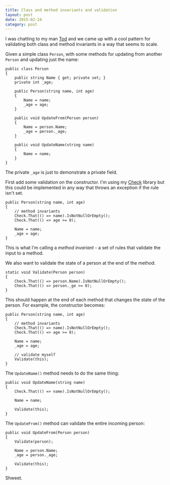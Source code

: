 ```yaml
---
title: Class and method invariants and validation
layout: post
date: 2015-02-24
category: post
---
```


I was chatting to my man [Tod](https://twitter.com/todthomson) and we came up with a cool pattern for validating both class and method invariants in a way that seems to scale.

Given a simple class `Person`, with some methods for updating from another `Person` and updating just the name:

	public class Person
	{
		public string Name { get; private set; }
		private int _age;

		public Person(string name, int age)
		{
			Name = name;
			_age = age;
		}

		public void UpdateFrom(Person person)
		{
			Name = person.Name;
			_age = person._age;
		}

		public void UpdateName(string name)
		{
			Name = name;
		}
	}

The private `_age` is just to demonstrate a private field.

First add some validation on the constructor. I'm using my [Check](https://github.com/becdetat/check) library but this could be implemented in any way that throws an exception if the rule isn't set.

	public Person(string name, int age)
	{
		// method invariants
		Check.That(() => name).IsNotNullOrEmpty();
		Check.That(() => age >= 0);

		Name = name;
		_age = age;
	}

This is what I'm calling a _method invariant_ - a set of rules that validate the input to a method.

We also want to validate the state of a person at the end of the method.

	static void Validate(Person person)
	{
		Check.That(() => person.Name).IsNotNullOrEmpty();
		Check.That(() => person._ge >= 0);
	}

This should happen at the end of each method that changes the state of the person. For example, the constructor becomes:

	public Person(string name, int age)
	{
		// method invariants
		Check.That(() => name).IsNotNullOrEmpty();
		Check.That(() => age >= 0);

		Name = name;
		_age = age;

		// validate myself
		Validate(this);
	}

The `UpdateName()` method needs to do the same thing:

	public void UpdateName(string name)
	{
		Check.That(() => name).IsNotNullOrEmpty();

		Name = name;

		Validate(this);
	}

The `UpdateFrom()` method can validate the entire incoming person:

	public void UpdateFrom(Person person)
	{
		Validate(person);

		Name = person.Name;
		_age = person._age;

		Validate(this);
	}

Shweet.
